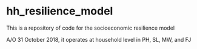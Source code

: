 # hh_resilience_model
This is a repository of code for the socioeconomic resilience model

A/O 31 October 2018, it operates at household level in PH, SL, MW, and FJ

